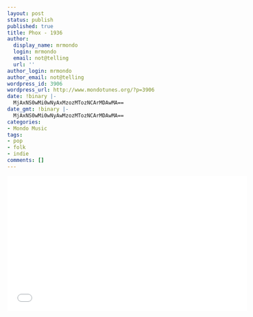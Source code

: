 ```yaml
---
layout: post
status: publish
published: true
title: Phox - 1936
author:
  display_name: mrmondo
  login: mrmondo
  email: not@telling
  url: ''
author_login: mrmondo
author_email: not@telling
wordpress_id: 3906
wordpress_url: http://www.mondotunes.org/?p=3906
date: !binary |-
  MjAxNS0wMi0wNyAxMzozMTozNCArMDAwMA==
date_gmt: !binary |-
  MjAxNS0wMi0wNyAwMzozMTozNCArMDAwMA==
categories:
- Mondo Music
tags:
- pop
- folk
- indie
comments: []
---
```

<iframe width="560" height="315" src="//www.youtube.com/embed/DAM6pm9qSww" frameborder="0"> </iframe>
